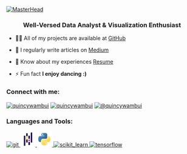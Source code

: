 [![MasterHead](https://media-exp1.licdn.com/dms/image/C4E16AQGTHDocSX-htQ/profile-displaybackgroundimage-shrink_350_1400/0/1634237813053?e=1642032000&v=beta&t=hZlESpDxjH5V4AJCby5gSsfMwzvYMXIF5t1jJ1rHPLY)](https://media-exp1.licdn.com/dms/image/C4E16AQGTHDocSX-htQ/profile-displaybackgroundimage-shrink_350_1400/0/1634237813053?e=1642032000&v=beta&t=hZlESpDxjH5V4AJCby5gSsfMwzvYMXIF5t1jJ1rHPLY)

<h3 align="center">Well-Versed Data Analyst & Visualization Enthusiast </h3>


- 👨‍💻 All of my projects are available at [GitHub](https://github.com/quincynjoroge)

- 📝 I regularly write articles on [Medium](https://medium.com/@quincywambui)

- 📄 Know about my experiences [Resume](https://docs.google.com/document/d/16gS9jJGiyfORUdc3uChWTlKfEK-a4l3kuu9773TJXbk/edit?usp=sharing)

- ⚡ Fun fact **I enjoy dancing :)**

<h3 align="left">Connect with me:</h3>
<p align="left">
<a href="https://linkedin.com/in/quincywambui" target="blank"><img align="center" src="https://raw.githubusercontent.com/rahuldkjain/github-profile-readme-generator/master/src/images/icons/Social/linked-in-alt.svg" alt="quincywambui" height="30" width="40" /></a>
<a href="https://kaggle.com/quincywambui" target="blank"><img align="center" src="https://raw.githubusercontent.com/rahuldkjain/github-profile-readme-generator/master/src/images/icons/Social/kaggle.svg" alt="quincywambui" height="30" width="40" /></a>
<a href="https://medium.com/@quincywambui" target="blank"><img align="center" src="https://raw.githubusercontent.com/rahuldkjain/github-profile-readme-generator/master/src/images/icons/Social/medium.svg" alt="@quincywambui" height="30" width="40" /></a>
</p>

<h3 align="left">Languages and Tools:</h3>
<p align="left"> <a href="https://git-scm.com/" target="_blank" rel="noreferrer"> <img src="https://www.vectorlogo.zone/logos/git-scm/git-scm-icon.svg" alt="git" width="40" height="40"/> </a> <a href="https://pandas.pydata.org/" target="_blank" rel="noreferrer"> <img src="https://raw.githubusercontent.com/devicons/devicon/2ae2a900d2f041da66e950e4d48052658d850630/icons/pandas/pandas-original.svg" alt="pandas" width="40" height="40"/> </a> <a href="https://www.python.org" target="_blank" rel="noreferrer"> <img src="https://raw.githubusercontent.com/devicons/devicon/master/icons/python/python-original.svg" alt="python" width="40" height="40"/> </a> <a href="https://scikit-learn.org/" target="_blank" rel="noreferrer"> <img src="https://upload.wikimedia.org/wikipedia/commons/0/05/Scikit_learn_logo_small.svg" alt="scikit_learn" width="40" height="40"/> </a> <a href="https://www.tensorflow.org" target="_blank" rel="noreferrer"> <img src="https://www.vectorlogo.zone/logos/tensorflow/tensorflow-icon.svg" alt="tensorflow" width="40" height="40"/> </a> </p>

